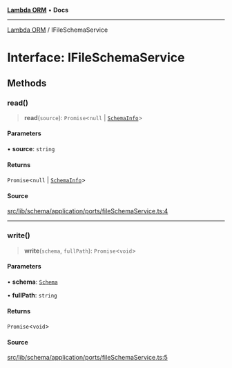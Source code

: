 [**Lambda ORM**](../README.md) • **Docs**

***

[Lambda ORM](../README.md) / IFileSchemaService

# Interface: IFileSchemaService

## Methods

### read()

> **read**(`source`): `Promise`\<`null` \| [`SchemaInfo`](SchemaInfo.md)\>

#### Parameters

• **source**: `string`

#### Returns

`Promise`\<`null` \| [`SchemaInfo`](SchemaInfo.md)\>

#### Source

[src/lib/schema/application/ports/fileSchemaService.ts:4](https://github.com/lambda-orm/lambdaorm-base/blob/aa369ded9e7763a31678c0168646a8ee1291b500/src/lib/schema/application/ports/fileSchemaService.ts#L4)

***

### write()

> **write**(`schema`, `fullPath`): `Promise`\<`void`\>

#### Parameters

• **schema**: [`Schema`](Schema.md)

• **fullPath**: `string`

#### Returns

`Promise`\<`void`\>

#### Source

[src/lib/schema/application/ports/fileSchemaService.ts:5](https://github.com/lambda-orm/lambdaorm-base/blob/aa369ded9e7763a31678c0168646a8ee1291b500/src/lib/schema/application/ports/fileSchemaService.ts#L5)
